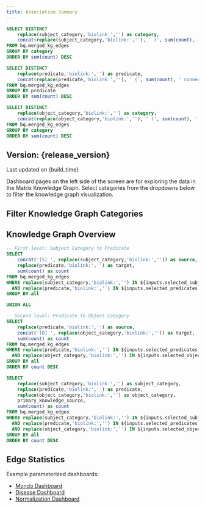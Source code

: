 ```yaml
---
title: Association Summary
---
```


```sql subject_categories
SELECT DISTINCT
    replace(subject_category,'biolink:','') as category,
    concat(replace(subject_category,'biolink:',''), ' (', sum(count), ' connections)') as label
FROM bq.merged_kg_edges
GROUP BY category
ORDER BY sum(count) DESC
```

```sql predicates
SELECT DISTINCT
    replace(predicate,'biolink:','') as predicate,
    concat(replace(predicate,'biolink:',''), ' (', sum(count), ' connections)') as label
FROM bq.merged_kg_edges
GROUP BY predicate
ORDER BY sum(count) DESC
```

```sql object_categories
SELECT DISTINCT
    replace(object_category,'biolink:','') as category,
    concat(replace(object_category,'biolink:',''), ' (', sum(count), ' connections)') as label
FROM bq.merged_kg_edges
GROUP BY category
ORDER BY sum(count) DESC
```

<script>
  const release_version = import.meta.env.VITE_release_version;
  const build_time = import.meta.env.VITE_build_time;

  //This constructs a dictionary which sets the depth of each subject category value,
  //predicate value, and object category value (as they're generated in combined_sankey
  //below) to 0, 1, and 2 respectively. The one gotcha here is that the '[S] ' and '[O] '
  //prefixes are added to the subject and object categories are added here as well as in
  //the SQL query below. 
  let depthOverrides = {}
  
  if (subject_categories && Array.isArray(subject_categories)) {    
    subject_categories.forEach(sc => {
      depthOverrides[('[S] ' + sc.category)] = 0;
    });    
  }

  if (predicates && Array.isArray(predicates)) {
    predicates.forEach(p => {
      depthOverrides[p.predicate] = 1;
    });
  }

  if (object_categories && Array.isArray(object_categories)) {
    object_categories.forEach(oc => {
      depthOverrides[('[O] ' + oc.category)] = 2;
    });
  }

</script>

## Version: {release_version}

<p class="text-gray-500 text-sm italic">Last updated on {build_time}</p>

Dashboard pages on the left side of the screen are for exploring the data in the Matrix Knowledge Graph. Select categories from the dropdowns below to filter the knowledge graph visualization.

## Filter Knowledge Graph Categories

<Grid columns=3>

  <div>
    <Dropdown
      data={subject_categories}
      name=selected_subjects
      value=category
      label=label
      title="Filter Subject Categories"
      multiple=true
      selectAllByDefault=true
      description="Filter knowledge graph by subject categories"
    />
  </div>

  <div>
    <Dropdown
      data={predicates}
      name=selected_predicates
      value=predicate
      label=label
      title="Filter Predicates"
      multiple=true
      selectAllByDefault=true
      description="Filter knowledge graph by predicates"
    />
  </div>

  <div>
    <Dropdown
      data={object_categories}
      name=selected_objects
      value=category
      label=label
      title="Filter Object Categories"
      multiple=true
      selectAllByDefault=true
      description="Filter knowledge graph by object categories"
    />
  </div>
</Grid>

## Knowledge Graph Overview

```sql combined_sankey
-- First level: Subject Category to Predicate
SELECT 
    concat('[S] ', replace(subject_category,'biolink:','')) as source,
    replace(predicate,'biolink:','') as target,
    sum(count) as count
FROM bq.merged_kg_edges
WHERE replace(subject_category,'biolink:','') IN ${inputs.selected_subjects.value}
  AND replace(predicate,'biolink:','') IN ${inputs.selected_predicates.value}
GROUP BY all

UNION ALL

-- Second level: Predicate to Object Category
SELECT 
    replace(predicate,'biolink:','') as source,
    concat('[O] ', replace(object_category,'biolink:','')) as target,
    sum(count) as count
FROM bq.merged_kg_edges
WHERE replace(predicate,'biolink:','') IN ${inputs.selected_predicates.value}
  AND replace(object_category,'biolink:','') IN ${inputs.selected_objects.value}
GROUP BY all
ORDER BY count DESC
```

<SankeyDiagram data={combined_sankey} 
  sourceCol='source'
  targetCol='target'
  valueCol='count'
  linkLabels='full'
  linkColor='gradient'
  title='Filtered Knowledge Graph Flow'
  subtitle='Flow from Selected Subject Categories through Selected Predicates to Selected Object Categories'
  chartAreaHeight={1400}
  depthOverride={depthOverrides}
/>

```sql edge_stats
SELECT 
    replace(subject_category,'biolink:','') as subject_category,
    replace(predicate,'biolink:','') as predicate,
    replace(object_category,'biolink:','') as object_category,
    primary_knowledge_source,
    sum(count) as count
FROM bq.merged_kg_edges
WHERE replace(subject_category,'biolink:','') IN ${inputs.selected_subjects.value}
  AND replace(predicate,'biolink:','') IN ${inputs.selected_predicates.value}
  AND replace(object_category,'biolink:','') IN ${inputs.selected_objects.value}
GROUP BY all
ORDER BY count DESC
```

## Edge Statistics

<DataTable 
    data={edge_stats} 
    search=true
    pagination=true 
/>

Example parameterized dashboards:
 - <a href="/node/prefix/MONDO">Mondo Dashboard</a>
 - <a href="/node/category/Disease">Disease Dashboard</a>
 - <a href="/normalization">Normalization Dashboard</a>



<!-- NOTE: This file was partially generated using AI assistance. -->